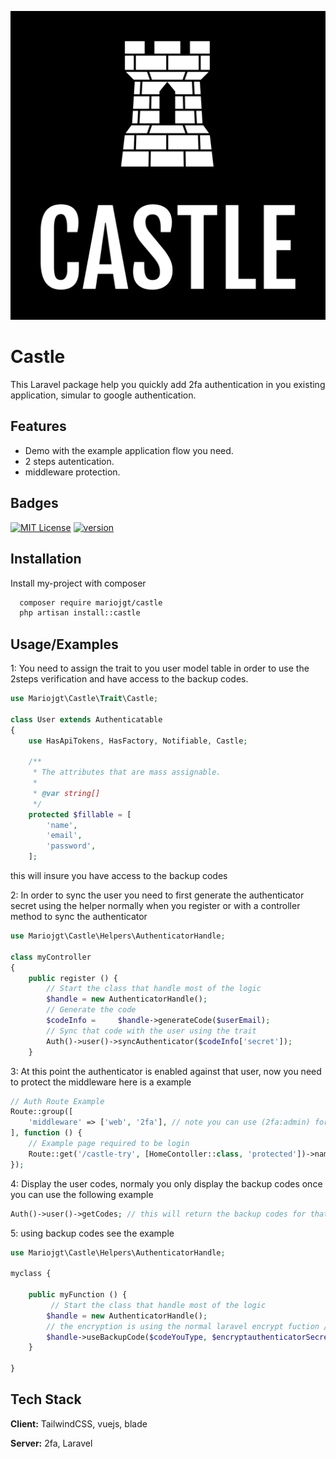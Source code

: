 
![Logo](https://raw.githubusercontent.com/mariojgt/castle/main/Publish/Art/logo.png)


# Castle

This Laravel package help you quickly add 2fa authentication in you existing application, simular to google authentication.


## Features

- Demo with the example application flow you need.
- 2 steps autentication.
- middleware protection.


## Badges

[![MIT License](https://img.shields.io/badge/License-MIT-green.svg)](https://choosealicense.com/licenses/mit/)
[![version](https://img.shields.io/packagist/v/mariojgt/castle?style=for-the-badge)](http://www.gnu.org/licenses/agpl-3.0)


## Installation

Install my-project with composer

```bash
  composer require mariojgt/castle
  php artisan install::castle
```
    
## Usage/Examples

1: You need to assign the trait to you user model table in order to use the 2steps verification and have access to the backup codes.

```php
use Mariojgt\Castle\Trait\Castle;

class User extends Authenticatable
{
    use HasApiTokens, HasFactory, Notifiable, Castle;

    /**
     * The attributes that are mass assignable.
     *
     * @var string[]
     */
    protected $fillable = [
        'name',
        'email',
        'password',
    ];
```
this will insure you have access to the backup codes

2: In order to sync the user you need to first generate the authenticator secret using the helper normally when you register or with a controller method to sync the authenticator
```php
use Mariojgt\Castle\Helpers\AuthenticatorHandle;

class myController
{
    public register () {
	    // Start the class that handle most of the logic
	    $handle = new AuthenticatorHandle();
	    // Generate the code
		$codeInfo =	    $handle->generateCode($userEmail);
		// Sync that code with the user using the trait
		Auth()->user()->syncAuthenticator($codeInfo['secret']);
    }
```

3: At this point the authenticator is enabled against that user, now you need to protect the middleware here is a example

```php
// Auth Route Example
Route::group([
    'middleware' => ['web', '2fa'], // note you can use (2fa:admin) for admin guard or leave empty for web as default
], function () {
    // Example page required to be login
    Route::get('/castle-try', [HomeContoller::class, 'protected'])->name('castle.try');
});
```
4: Display the user codes, normaly you only display the backup codes once you can use the following example

```php
Auth()->user()->getCodes; // this will return the backup codes for that user
```
5: using backup codes see the example

```php
use Mariojgt\Castle\Helpers\AuthenticatorHandle;

myclass {

	public myFunction () {
		 // Start the class that handle most of the logic
		$handle = new AuthenticatorHandle();
		// the encryption is using the normal laravel encrypt fuction // example encrypt('user_secret')
		$handle->useBackupCode($codeYouType, $encryptauthenticatorSecret); // The second parameter is not required
	}

}
```
## Tech Stack

**Client:** TailwindCSS, vuejs, blade

**Server:** 2fa, Laravel

